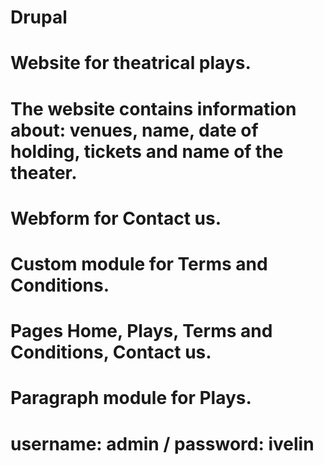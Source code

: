 # Drupal
# Website for theatrical plays.
# The website contains information about: venues, name, date of holding, tickets and name of the theater.
# Webform for Contact us.
# Custom module for Terms and Conditions.
# Pages Home, Plays, Terms and Conditions, Contact us.
# Paragraph module for Plays.
# username: admin / password: ivelin   
